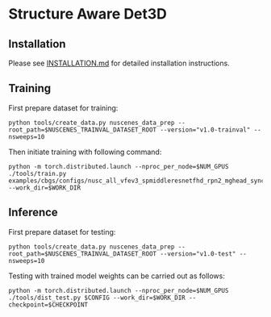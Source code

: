 # Structure Aware Det3D

## Installation
Please see [INSTALLATION.md](https://github.com/sushruthn96/Det3D/blob/master/INSTALLATION.md) for detailed installation instructions.

## Training 
First prepare dataset for training:
```shell
python tools/create_data.py nuscenes_data_prep --root_path=$NUSCENES_TRAINVAL_DATASET_ROOT --version="v1.0-trainval" --nsweeps=10
```
Then initiate training with following command:
```shell
python -m torch.distributed.launch --nproc_per_node=$NUM_GPUS ./tools/train.py examples/cbgs/configs/nusc_all_vfev3_spmiddleresnetfhd_rpn2_mghead_syncbn.py --work_dir=$WORK_DIR
```

## Inference
First prepare dataset for testing:
```shell
python tools/create_data.py nuscenes_data_prep --root_path=$NUSCENES_TRAINVAL_DATASET_ROOT --version="v1.0-test" --nsweeps=10
```
Testing with trained model weights can be carried out as follows:
```shell
python -m torch.distributed.launch --nproc_per_node=$NUM_GPUS ./tools/dist_test.py $CONFIG --work_dir=$WORK_DIR --checkpoint=$CHECKPOINT
```
